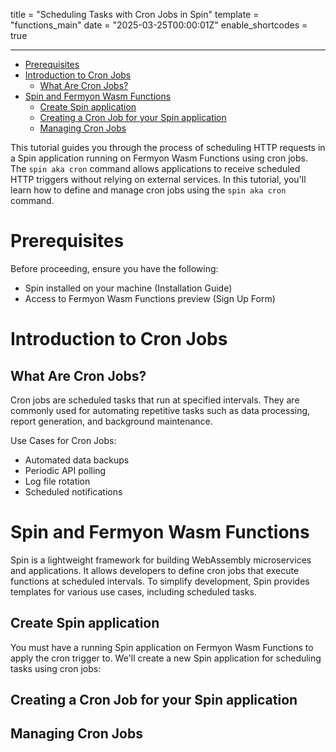 title = "Scheduling Tasks with Cron Jobs in Spin"
template = "functions_main"
date = "2025-03-25T00:00:01Z"
enable_shortcodes = true

---
- [Prerequisites](#prerequisites)
- [Introduction to Cron Jobs](#introduction-to-cron-jobs)
  - [What Are Cron Jobs?](#what-are-cron-jobs)
- [Spin and Fermyon Wasm Functions](#spin-and-fermyon-wasm-functions)
  - [Create Spin application](#create-spin-application)
  - [Creating a Cron Job for your Spin application](#creating-a-cron-job-for-your-spin-application)
  - [Managing Cron Jobs](#managing-cron-jobs)
  
This tutorial guides you through the process of scheduling HTTP requests in a Spin application running on Fermyon Wasm Functions using cron jobs. The `spin aka cron` command allows applications to receive scheduled HTTP triggers without relying on external services. In this tutorial, you'll learn how to define and manage cron jobs using the `spin aka cron` command.

# Prerequisites
Before proceeding, ensure you have the following:

- Spin installed on your machine (Installation Guide)
- Access to Fermyon Wasm Functions preview (Sign Up Form)

# Introduction to Cron Jobs

## What Are Cron Jobs?

Cron jobs are scheduled tasks that run at specified intervals. They are commonly used for automating repetitive tasks such as data processing, report generation, and background maintenance.

Use Cases for Cron Jobs:
* Automated data backups
* Periodic API polling
* Log file rotation
* Scheduled notifications

# Spin and Fermyon Wasm Functions

Spin is a lightweight framework for building WebAssembly microservices and applications. It allows developers to define cron jobs that execute functions at scheduled intervals. To simplify development, Spin provides templates for various use cases, including scheduled tasks. 

## Create Spin application 

You must have a running Spin application on Fermyon Wasm Functions to apply the cron trigger to. We'll create a new Spin application for scheduling tasks using cron jobs:



## Creating a Cron Job for your Spin application

## Managing Cron Jobs
